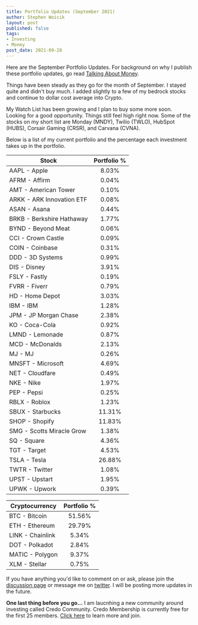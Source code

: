 ```yaml
---
title: Portfolio Updates (September 2021)
author: Stephen Woicik
layout: post
published: false
tags:
- Investing
- Money
post_date: 2021-09-28
---
```

Here are the September Portfolio Updates. For background on why I publish these portfolio updates, go read [Talking About Money](https://swoicik.com/2020/talk-about-money).

Things have been steady as they go for the month of September. I stayed quite and didn't buy much. I added slightly to a few of my bedrock stocks and continue to dollar cost average into Crypto. 

My Watch List has been growing and I plan to buy some more soon. Looking for a good opportunity. Things still feel high right now. Some of the stocks on my short list are Monday (MNDY), Twilio (TWLO), HubSpot (HUBS), Corsair Gaming (CRSR), and Carvana (CVNA). 

Below is a list of my current portfolio and the percentage each investment takes up in the portfolio.

| Stock                       | Portfolio % |
| ---                         | :---:       |
| AAPL - Apple                | 8.03%       |
| AFRM - Affirm               | 0.04%       |
| AMT - American Tower        | 0.10%       |
| ARKK - ARK Innovation ETF   | 0.08%       |
| ASAN - Asana                | 0.44%       |
| BRKB - Berkshire Hathaway   | 1.77%       |
| BYND - Beyond Meat          | 0.06%       |
| CCI - Crown Castle          | 0.09%       |
| COIN - Coinbase             | 0.31%       |
| DDD - 3D Systems            | 0.99%       |
| DIS - Disney                | 3.91%       |
| FSLY - Fastly               | 0.19%       |
| FVRR - Fiverr               | 0.79%       |
| HD - Home Depot             | 3.03%       |
| IBM - IBM                   | 1.28%       |
| JPM - JP Morgan Chase       | 2.38%       |
| KO - Coca-Cola              | 0.92%       |
| LMND - Lemonade             | 0.87%       |
| MCD - McDonalds             | 2.13%       |
| MJ - MJ                     | 0.26%       |
| MNSFT - Microsoft           | 4.69%       |
| NET - Cloudfare             | 0.49%       |
| NKE - Nike                  | 1.97%       |
| PEP - Pepsi                 | 0.25%       |
| RBLX - Roblox               | 1.23%       |
| SBUX - Starbucks            | 11.31%      |
| SHOP - Shopify              | 11.83%      |
| SMG - Scotts Miracle Grow   | 1.38%       |
| SQ - Square                 | 4.36%       |
| TGT - Target                | 4.53%       |
| TSLA - Tesla                | 26.88%      |
| TWTR - Twitter              | 1.08%       |
| UPST - Upstart              | 1.95%       |
| UPWK - Upwork               | 0.39%       |


| Cryptocurrency              | Portfolio % |
| ---                         | :---:       |
| BTC - Bitcoin               | 51.56%      |
| ETH - Ethereum              | 29.79%      |
| LINK - Chainlink            | 5.34%       |
| DOT - Polkadot              | 2.84%       |
| MATIC - Polygon             | 9.37%       |
| XLM - Stellar               | 0.75%       |

If you have anything you'd like to comment on or ask, please join the [discussion page](https://github.com/swoicik/swoicik.github.io/discussions/21) or message me on [twitter](https://twitter.com/swoicik). I will be posting more updates in the future. 

**One last thing before you go...** I am laucnhing a new community around investing called Credo Community. Credo Membership is currently free for the first 25 members. [Click here](https://community.investwithcredo.com/home) to learn more and join. 

